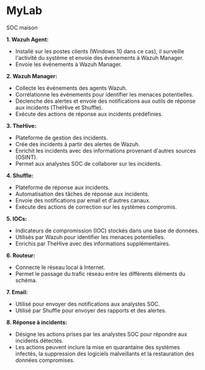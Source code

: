 # MyLab
SOC maison

**1. Wazuh Agent:**

- Installé sur les postes clients (Windows 10 dans ce cas), il surveille l'activité du système et envoie des événements à Wazuh Manager.
- Envoie les événements à Wazuh Manager.

**2. Wazuh Manager:**

- Collecte les événements des agents Wazuh.
- Corrélationne les événements pour identifier les menaces potentielles.
- Déclenche des alertes et envoie des notifications aux outils de réponse aux incidents (TheHive et Shuffle).
- Exécute des actions de réponse aux incidents prédéfinies.

**3. TheHive:**

- Plateforme de gestion des incidents.
- Crée des incidents à partir des alertes de Wazuh.
- Enrichit les incidents avec des informations provenant d'autres sources (OSINT).
- Permet aux analystes SOC de collaborer sur les incidents.

**4. Shuffle:**

- Plateforme de réponse aux incidents.
- Automatisation des tâches de réponse aux incidents.
- Envoie des notifications par email et d'autres canaux.
- Exécute des actions de correction sur les systèmes compromis.

**5. IOCs:**

- Indicateurs de compromission (IOC) stockés dans une base de données.
- Utilisés par Wazuh pour identifier les menaces potentielles.
- Enrichis par TheHive avec des informations supplémentaires.

**6. Routeur:**

- Connecte le réseau local à Internet.
- Permet le passage du trafic réseau entre les différents éléments du schéma.

**7. Email:**

- Utilisé pour envoyer des notifications aux analystes SOC.
- Utilisé par Shuffle pour envoyer des rapports et des alertes.

**8. Réponse à incidents:**

- Désigne les actions prises par les analystes SOC pour répondre aux incidents détectés.
- Les actions peuvent inclure la mise en quarantaine des systèmes infectés, la suppression des logiciels malveillants et la restauration des données compromises.
